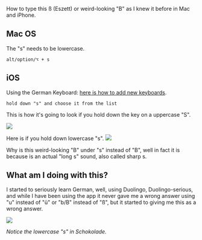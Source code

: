How to type this ß (Eszett) or weird-looking "B" as I knew it before in Mac and iPhone.

<span id="more-428"></span>

## Mac OS

The "s" needs to be lowercase.

```
alt/option/⌥ + s
```

## iOS

Using the German Keyboard: <a href="http://support.apple.com/kb/HT4509" target="_blank">here is how to add new keyboards</a>.

```
hold down "s" and choose it from the list
```

This is how it's going to look if you hold down the key on a uppercase "S".

![](http://wellingguzman.com/wp-content/uploads/2014/09/Eszett-uppercase.jpg)

Here is if you hold down lowercase "s".
![](http://wellingguzman.com/wp-content/uploads/2014/09/Eszett-lowercase.jpg)

Why is this weird-looking "B" under "s" instead of "B", well in fact it is because is an actual "long s" sound, also called sharp s.


## What am I doing with this?

I started to seriously learn German, well, using Duolingo, Duolingo-serious, and while I have been using the app it never gave me a wrong answer using "u" instead of "ü" or "b/B" instead of "ß", but it started to giving me this as a wrong answer.

![](http://wellingguzman.com/wp-content/uploads/2014/09/sub.jpg)

_Notice the lowercase "s" in Schokolade._
